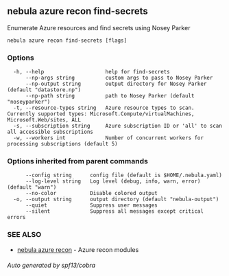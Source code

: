 ## nebula azure recon find-secrets

Enumerate Azure resources and find secrets using Nosey Parker

```
nebula azure recon find-secrets [flags]
```

### Options

```
  -h, --help                    help for find-secrets
      --np-args string          custom args to pass to Nosey Parker
      --np-output string        output directory for Nosey Parker (default "datastore.np")
      --np-path string          path to Nosey Parker (default "noseyparker")
  -t, --resource-types string   Azure resource types to scan. Currently supported types: Microsoft.Compute/virtualMachines, Microsoft.Web/sites, ALL
  -s, --subscription string     Azure subscription ID or 'all' to scan all accessible subscriptions
  -w, --workers int             Number of concurrent workers for processing subscriptions (default 5)
```

### Options inherited from parent commands

```
      --config string      config file (default is $HOME/.nebula.yaml)
      --log-level string   Log level (debug, info, warn, error) (default "warn")
      --no-color           Disable colored output
  -o, --output string      output directory (default "nebula-output")
      --quiet              Suppress user messages
      --silent             Suppress all messages except critical errors
```

### SEE ALSO

* [nebula azure recon](nebula_azure_recon.md)	 - Azure recon modules

###### Auto generated by spf13/cobra
